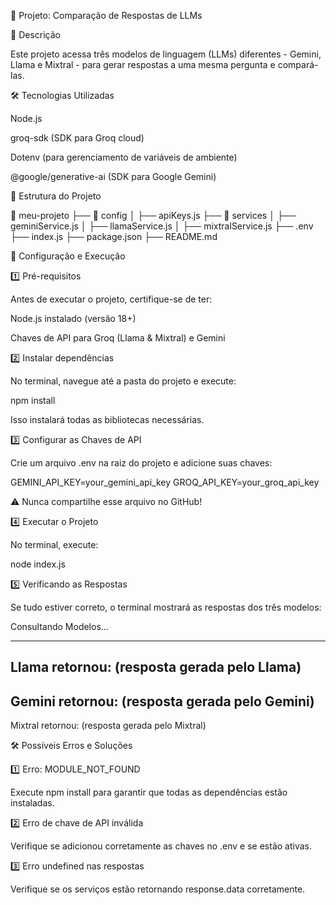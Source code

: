 🚀 Projeto: Comparação de Respostas de LLMs

📌 Descrição

Este projeto acessa três modelos de linguagem (LLMs) diferentes - Gemini, Llama e Mixtral - para gerar respostas a uma mesma pergunta e compará-las.

🛠️ Tecnologias Utilizadas

Node.js

groq-sdk (SDK para Groq cloud)

Dotenv (para gerenciamento de variáveis de ambiente)

@google/generative-ai (SDK para Google Gemini)

📂 Estrutura do Projeto

📁 meu-projeto
├── 📂 config
│   ├── apiKeys.js
├── 📂 services
│   ├── geminiService.js
│   ├── llamaService.js
│   ├── mixtralService.js
├── .env
├── index.js
├── package.json
├── README.md

🔧 Configuração e Execução

1️⃣ Pré-requisitos

Antes de executar o projeto, certifique-se de ter:

Node.js instalado (versão 18+)

Chaves de API para Groq (Llama & Mixtral) e Gemini

2️⃣ Instalar dependências

No terminal, navegue até a pasta do projeto e execute:

npm install

Isso instalará todas as bibliotecas necessárias.

3️⃣ Configurar as Chaves de API

Crie um arquivo .env na raiz do projeto e adicione suas chaves:

GEMINI_API_KEY=your_gemini_api_key
GROQ_API_KEY=your_groq_api_key

⚠️ Nunca compartilhe esse arquivo no GitHub!

4️⃣ Executar o Projeto

No terminal, execute:

node index.js

5️⃣ Verificando as Respostas

Se tudo estiver correto, o terminal mostrará as respostas dos três modelos:

Consultando Modelos...

--------------------------------------------------------------------------------
Llama retornou: (resposta gerada pelo Llama)
--------------------------------------------------------------------------------
Gemini retornou: (resposta gerada pelo Gemini)
--------------------------------------------------------------------------------
Mixtral retornou: (resposta gerada pelo Mixtral)

🛠️ Possíveis Erros e Soluções

1️⃣ Erro: MODULE_NOT_FOUND

Execute npm install para garantir que todas as dependências estão instaladas.

2️⃣ Erro de chave de API inválida

Verifique se adicionou corretamente as chaves no .env e se estão ativas.

3️⃣ Erro undefined nas respostas

Verifique se os serviços estão retornando response.data corretamente.

